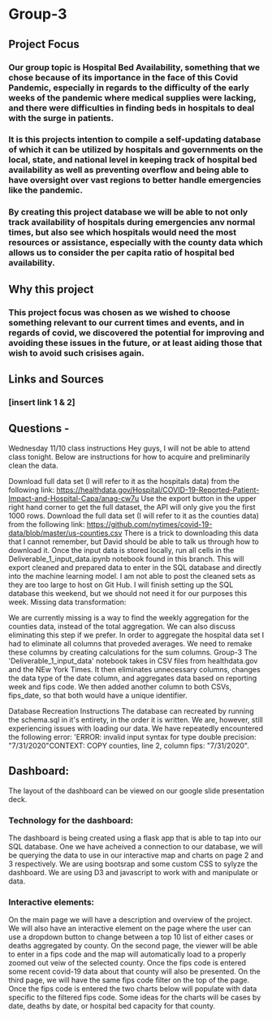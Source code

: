# Group-3
## Project Focus
### Our group topic is Hospital Bed Availability, something that we chose because of its importance in the face of this Covid Pandemic, especially in regards to the difficulty of the early weeks of the pandemic where medical supplies were lacking, and there were difficulties in finding beds in hospitals to deal with the surge in patients.
### It is this projects intention to compile a self-updating database of which it can be utilized by hospitals and governments on the local, state, and national level in keeping track of hospital bed availability as well as preventing overflow and being able to have oversight over vast regions to better handle emergencies like the pandemic.
### By creating this project database we will be able to not only track availability of hospitals during emergencies anv normal times, but also see which hospitals would need the most resources or assistance, especially with the county data which allows us to consider the per capita ratio of hospital bed availability.
## Why this project
### This project focus was chosen as we wished to choose something relevant to our current times and events, and in regards of covid, we discovered the potential for improving and avoiding these issues in the future, or at least aiding those that wish to avoid such crisises again.
## Links and Sources
### [insert link 1 & 2]
## Questions - 



Wednesday 11/10 class instructions
Hey guys, I will not be able to attend class tonight. Below are instructions for how to acquire and preliminarily clean the data.

Download full data set (I will refer to it as the hospitals data) from the following link: https://healthdata.gov/Hospital/COVID-19-Reported-Patient-Impact-and-Hospital-Capa/anag-cw7u Use the export button in the upper right hand corner to get the full dataset, the API will only give you the first 1000 rows.
Download the full data set (I will refer to it as the counties data) from the following link: https://github.com/nytimes/covid-19-data/blob/master/us-counties.csv There is a trick to downloading this data that I cannot remember, but David should be able to talk us through how to download it.
Once the input data is stored locally, run all cells in the Deliverable_1_input_data.ipynb notebook found in this branch. This will export cleaned and prepared data to enter in the SQL database and directly into the machine learning model. I am not able to post the cleaned sets as they are too large to host on Git Hub. I will finish setting up the SQL database this weekend, but we should not need it for our purposes this week.
Missing data transformation:

We are currently missing is a way to find the weekly aggregation for the counties data, instead of the total aggregation. We can also discuss eliminating this step if we prefer.
In order to aggregate the hospital data set I had to eliminate all columns that proveded averages. We need to remake these columns by creating calculations for the sum columns.
Group-3
The 'Deliverable_1_input_data' notebook takes in CSV files from healthdata.gov and the NEw York Times. It then eliminates unnecessary columns, changes the data type of the date column, and aggregates data based on reporting week and fips code. We then added another column to both CSVs, fips_date, so that both would have a unique identifier.

Database Recreation Instructions
The database can recreated by running the schema.sql in it's entirety, in the order it is written. We are, however, still experiencing issues with loading our data. We have repeatedly encountered the following error: 'ERROR: invalid input syntax for type double precision: "7/31/2020"CONTEXT: COPY counties, line 2, column fips: "7/31/2020".


## Dashboard:
The layout of the dashboard can be viewed on our google slide presentation deck.  
### Technology for the dashboard:
The dashboard is being created using a flask app that is able to tap into our SQL database.  One we have acheived a connection to our database, we will be querying the data to use in our interactive map and charts on page 2 and 3 respectively.  We are using bootsrap and some custom CSS to sylyze the dashboard.  We are using D3 and javascript to work with and manipulate or data.

### Interactive elements:
On the main page we will have a description and overview of the project.  We will also have an interactive element on the page where the user can use a dropdown button to change between a top 10 list of either cases or deaths aggregated by county.  On the second page, the viewer will be able to enter in a fips code and the map will automatically load to a properly zoomed out veiw of the selected county.  Once the fips code is entered some recent covid-19 data about that county will also be presented.  On the third page, we will have the same fips code filter on the top of the page.  Once the fips code is entered the two charts below will populate with data specific to the filtered fips code.  Some ideas for the charts will be cases by date, deaths by date, or hospital bed capacity for that county.